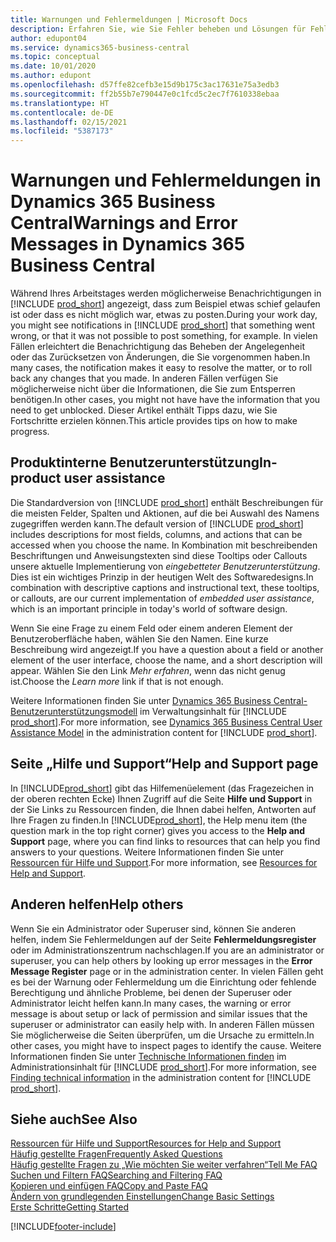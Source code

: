 ```yaml
---
title: Warnungen und Fehlermeldungen | Microsoft Docs
description: Erfahren Sie, wie Sie Fehler beheben und Lösungen für Fehlermeldungen finden können, wenn Sie in Business Central arbeiten.
author: edupont04
ms.service: dynamics365-business-central
ms.topic: conceptual
ms.date: 10/01/2020
ms.author: edupont
ms.openlocfilehash: d57ffe82cefb3e15d9b175c3ac17631e75a3edb3
ms.sourcegitcommit: ff2b55b7e790447e0c1fcd5c2ec7f7610338ebaa
ms.translationtype: HT
ms.contentlocale: de-DE
ms.lasthandoff: 02/15/2021
ms.locfileid: "5387173"
---
```

# <a name="warnings-and-error-messages-in-dynamics-365-business-central"></a><span data-ttu-id="6e02c-103">Warnungen und Fehlermeldungen in Dynamics 365 Business Central</span><span class="sxs-lookup"><span data-stu-id="6e02c-103">Warnings and Error Messages in Dynamics 365 Business Central</span></span>

<span data-ttu-id="6e02c-104">Während Ihres Arbeitstages werden möglicherweise Benachrichtigungen in [!INCLUDE [prod_short](includes/prod_short.md)] angezeigt, dass zum Beispiel etwas schief gelaufen ist oder dass es nicht möglich war, etwas zu posten.</span><span class="sxs-lookup"><span data-stu-id="6e02c-104">During your work day, you might see notifications in [!INCLUDE [prod_short](includes/prod_short.md)] that something went wrong, or that it was not possible to post something, for example.</span></span> <span data-ttu-id="6e02c-105">In vielen Fällen erleichtert die Benachrichtigung das Beheben der Angelegenheit oder das Zurücksetzen von Änderungen, die Sie vorgenommen haben.</span><span class="sxs-lookup"><span data-stu-id="6e02c-105">In many cases, the notification makes it easy to resolve the matter, or to roll back any changes that you made.</span></span> <span data-ttu-id="6e02c-106">In anderen Fällen verfügen Sie möglicherweise nicht über die Informationen, die Sie zum Entsperren benötigen.</span><span class="sxs-lookup"><span data-stu-id="6e02c-106">In other cases, you might not have have the information that you need to get unblocked.</span></span> <span data-ttu-id="6e02c-107">Dieser Artikel enthält Tipps dazu, wie Sie Fortschritte erzielen können.</span><span class="sxs-lookup"><span data-stu-id="6e02c-107">This article provides tips on how to make progress.</span></span>  

## <a name="in-product-user-assistance"></a><span data-ttu-id="6e02c-108">Produktinterne Benutzerunterstützung</span><span class="sxs-lookup"><span data-stu-id="6e02c-108">In-product user assistance</span></span>

<span data-ttu-id="6e02c-109">Die Standardversion von [!INCLUDE [prod_short](includes/prod_short.md)] enthält Beschreibungen für die meisten Felder, Spalten und Aktionen, auf die bei Auswahl des Namens zugegriffen werden kann.</span><span class="sxs-lookup"><span data-stu-id="6e02c-109">The default version of [!INCLUDE [prod_short](includes/prod_short.md)] includes descriptions for most fields, columns, and actions that can be accessed when you choose the name.</span></span> <span data-ttu-id="6e02c-110">In Kombination mit beschreibenden Beschriftungen und Anweisungstexten sind diese Tooltips oder Callouts unsere aktuelle Implementierung von *eingebetteter Benutzerunterstützung*. Dies ist ein wichtiges Prinzip in der heutigen Welt des Softwaredesigns.</span><span class="sxs-lookup"><span data-stu-id="6e02c-110">In combination with descriptive captions and instructional text, these tooltips, or callouts, are our current implementation of *embedded user assistance*, which is an important principle in today's world of software design.</span></span>  

<span data-ttu-id="6e02c-111">Wenn Sie eine Frage zu einem Feld oder einem anderen Element der Benutzeroberfläche haben, wählen Sie den Namen. Eine kurze Beschreibung wird angezeigt.</span><span class="sxs-lookup"><span data-stu-id="6e02c-111">If you have a question about a field or another element of the user interface, choose the name, and a short description will appear.</span></span> <span data-ttu-id="6e02c-112">Wählen Sie den Link *Mehr erfahren*, wenn das nicht genug ist.</span><span class="sxs-lookup"><span data-stu-id="6e02c-112">Choose the *Learn more* link if that is not enough.</span></span>  

<span data-ttu-id="6e02c-113">Weitere Informationen finden Sie unter [Dynamics 365 Business Central-Benutzerunterstützungsmodell](/dynamics365/business-central/dev-itpro/user-assistance) im Verwaltungsinhalt für [!INCLUDE [prod_short](includes/prod_short.md)].</span><span class="sxs-lookup"><span data-stu-id="6e02c-113">For more information, see [Dynamics 365 Business Central User Assistance Model](/dynamics365/business-central/dev-itpro/user-assistance) in the administration content for [!INCLUDE [prod_short](includes/prod_short.md)].</span></span>  

## <a name="help-and-support-page"></a><span data-ttu-id="6e02c-114">Seite „Hilfe und Support“</span><span class="sxs-lookup"><span data-stu-id="6e02c-114">Help and Support page</span></span>

<span data-ttu-id="6e02c-115">In [!INCLUDE[prod_short](includes/prod_short.md)] gibt das Hilfemenüelement (das Fragezeichen in der oberen rechten Ecke) Ihnen Zugriff auf die Seite **Hilfe und Support** in der Sie Links zu Ressourcen finden, die Ihnen dabei helfen, Antworten auf Ihre Fragen zu finden.</span><span class="sxs-lookup"><span data-stu-id="6e02c-115">In [!INCLUDE[prod_short](includes/prod_short.md)], the Help menu item (the question mark in the top right corner) gives you access to the **Help and Support** page, where you can find links to resources that can help you find answers to your questions.</span></span> <span data-ttu-id="6e02c-116">Weitere Informationen finden Sie unter [Ressourcen für Hilfe und Support](product-help-and-support.md).</span><span class="sxs-lookup"><span data-stu-id="6e02c-116">For more information, see [Resources for Help and Support](product-help-and-support.md).</span></span>  

## <a name="help-others"></a><span data-ttu-id="6e02c-117">Anderen helfen</span><span class="sxs-lookup"><span data-stu-id="6e02c-117">Help others</span></span>

<span data-ttu-id="6e02c-118">Wenn Sie ein Administrator oder Superuser sind, können Sie anderen helfen, indem Sie Fehlermeldungen auf der Seite **Fehlermeldungsregister** oder im Administrationszentrum nachschlagen.</span><span class="sxs-lookup"><span data-stu-id="6e02c-118">If you are an administrator or superuser, you can help others by looking up error messages in the **Error Message Register** page or in the administration center.</span></span> <span data-ttu-id="6e02c-119">In vielen Fällen geht es bei der Warnung oder Fehlermeldung um die Einrichtung oder fehlende Berechtigung und ähnliche Probleme, bei denen der Superuser oder Administrator leicht helfen kann.</span><span class="sxs-lookup"><span data-stu-id="6e02c-119">In many cases, the warning or error message is about setup or lack of permission and similar issues that the superuser or administrator can easily help with.</span></span> <span data-ttu-id="6e02c-120">In anderen Fällen müssen Sie möglicherweise die Seiten überprüfen, um die Ursache zu ermitteln.</span><span class="sxs-lookup"><span data-stu-id="6e02c-120">In other cases, you might have to inspect pages to identify the cause.</span></span> <span data-ttu-id="6e02c-121">Weitere Informationen finden Sie unter [Technische Informationen finden](/dynamics365/business-central/dev-itpro/administration/manage-technical-support#finding-technical-information) im Administrationsinhalt für [!INCLUDE [prod_short](includes/prod_short.md)].</span><span class="sxs-lookup"><span data-stu-id="6e02c-121">For more information, see [Finding technical information](/dynamics365/business-central/dev-itpro/administration/manage-technical-support#finding-technical-information) in the administration content for [!INCLUDE [prod_short](includes/prod_short.md)].</span></span>  

## <a name="see-also"></a><span data-ttu-id="6e02c-122">Siehe auch</span><span class="sxs-lookup"><span data-stu-id="6e02c-122">See Also</span></span>

[<span data-ttu-id="6e02c-123">Ressourcen für Hilfe und Support</span><span class="sxs-lookup"><span data-stu-id="6e02c-123">Resources for Help and Support</span></span>](product-help-and-support.md)  
[<span data-ttu-id="6e02c-124">Häufig gestellte Fragen</span><span class="sxs-lookup"><span data-stu-id="6e02c-124">Frequently Asked Questions</span></span>](across-faq.md)  
[<span data-ttu-id="6e02c-125">Häufig gestellte Fragen zu „Wie möchten Sie weiter verfahren“</span><span class="sxs-lookup"><span data-stu-id="6e02c-125">Tell Me FAQ</span></span>](ui-search-faq.md)  
[<span data-ttu-id="6e02c-126">Suchen und Filtern FAQ</span><span class="sxs-lookup"><span data-stu-id="6e02c-126">Searching and Filtering FAQ</span></span>](ui-search-filter-faq.md)  
[<span data-ttu-id="6e02c-127">Kopieren und einfügen FAQ</span><span class="sxs-lookup"><span data-stu-id="6e02c-127">Copy and Paste FAQ</span></span>](faq-copy-paste.yml)  
[<span data-ttu-id="6e02c-128">Ändern von grundlegenden Einstellungen</span><span class="sxs-lookup"><span data-stu-id="6e02c-128">Change Basic Settings</span></span>](ui-change-basic-settings.md)  
[<span data-ttu-id="6e02c-129">Erste Schritte</span><span class="sxs-lookup"><span data-stu-id="6e02c-129">Getting Started</span></span>](product-get-started.md)  


[!INCLUDE[footer-include](includes/footer-banner.md)]